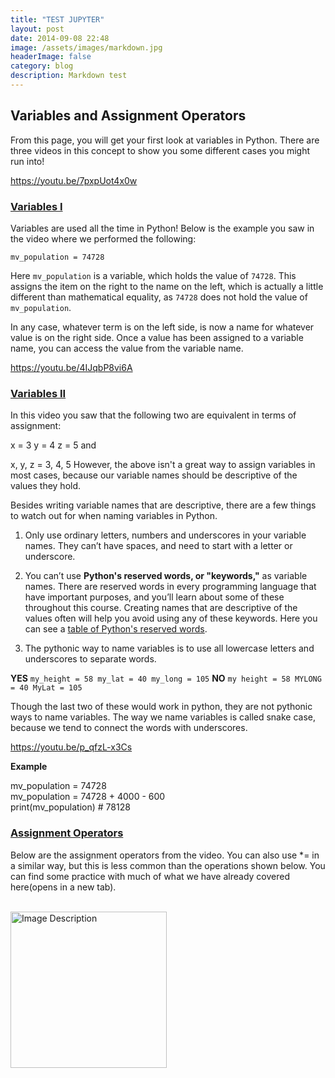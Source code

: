 ```yaml
---
title: "TEST JUPYTER"
layout: post
date: 2014-09-08 22:48
image: /assets/images/markdown.jpg
headerImage: false
category: blog
description: Markdown test
---
```



<h2>Variables and Assignment Operators</h2>

From this page, you will get your first look at variables in Python. There are three videos in this concept to show you some different cases you might run into!

https://youtu.be/7pxpUot4x0w

<u><h3>Variables I</h3></u>

Variables are used all the time in Python! Below is the example you saw in the video where we performed the following:

`mv_population = 74728`

Here `mv_population` is a variable, which holds the value of `74728`. This assigns the item on the right to the name on the left, which is actually a little different than mathematical equality, as `74728` does not hold the value of `mv_population`.

In any case, whatever term is on the left side, is now a name for whatever value is on the right side. Once a value has been assigned to a variable name, you can access the value from the variable name.

https://youtu.be/4IJqbP8vi6A

<u><h3>Variables II</h3></u>
In this video you saw that the following two are equivalent in terms of assignment:

x = 3
y = 4
z = 5
and

x, y, z = 3, 4, 5
However, the above isn't a great way to assign variables in most cases, because our variable names should be descriptive of the values they hold.

Besides writing variable names that are descriptive, there are a few things to watch out for when naming variables in Python.

1. Only use ordinary letters, numbers and underscores in your variable names. They can’t have spaces, and need to start with a letter or underscore.

2. You can’t use <b> Python's reserved words, or "keywords,"</b> as variable names. There are reserved words in every programming language that have important purposes, and you’ll learn about some of these throughout this course. Creating names that are descriptive of the values often will help you avoid using any of these keywords. Here you can see a [table of Python's reserved words](https://docs.python.org/3/reference/lexical_analysis.html#keywords).

3. The pythonic way to name variables is to use all lowercase letters and underscores to separate words.

<b>YES</b> `my_height = 58 my_lat = 40 my_long = 105` <b>NO</b> `my height = 58 MYLONG = 40 MyLat = 105`

Though the last two of these would work in python, they are not pythonic ways to name variables. The way we name variables is called snake case, because we tend to connect the words with underscores.

https://youtu.be/p_qfzL-x3Cs

<b>Example</b>

 mv_population = 74728\
 mv_population = 74728 + 4000 - 600\
 print(mv_population) # 78128
 
<h3><u>Assignment Operators</h3></u>

Below are the assignment operators from the video. You can also use *= in a similar way, but this is less common than the operations shown below. You can find some practice with much of what we have already covered here(opens in a new tab).

<br>

<a href="![image.png](attachment:image.png)">
  <img src="attachment:image.png" alt="Image Description" width="250">
</a>





```python

```
